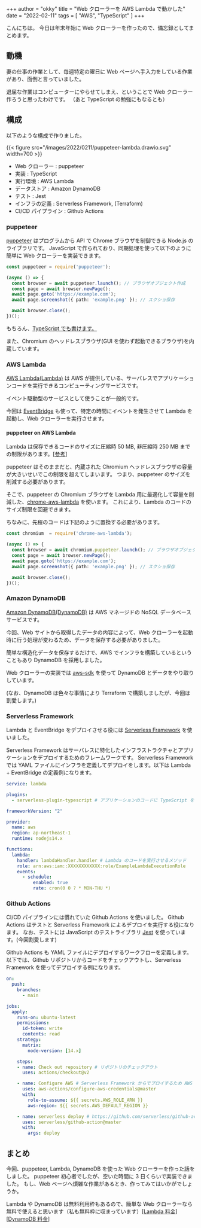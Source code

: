 +++
author = "okky"
title = "Web クローラーを AWS Lambda で動かした"
date = "2022-02-11"
tags = [
  "AWS",
  "TypeScript"
]
+++

こんにちは。
今日は年末年始に Web クローラーを作ったので、備忘録としてまとめます。

## 動機

妻の仕事の作業として、毎週特定の曜日に Web ページへ手入力をしている作業があり、面倒と言っていました。

退屈な作業はコンピューターにやらせてしまえ、ということで Web クローラー作ろうと思ったわけです。
（あと TypeScript の勉強にもなるとも）

## 構成

以下のような構成で作りました。

{{< figure src="/images/2022/0211/puppeteer-lambda.drawio.svg" width=700 >}}

- Web クローラー : puppeteer
- 実装 : TypeScript
- 実行環境 : AWS Lambda
- データストア : Amazon DynamoDB
- テスト : Jest
- インフラの定義 : Serverless Framework, (Terraform)
- CI/CD パイプライン : Github Actions

### puppeteer

[puppeteer](https://github.com/puppeteer/puppeteer) はプログラムから API で Chrome ブラウザを制御できる Node.js のライブラリです。
JavaScript で作られており、同期処理を使って以下のように簡単に Web クローラーを実装できます。


```typescript
const puppeteer = require('puppeteer');

(async () => {
  const browser = await puppeteer.launch(); // ブラウザオブジェクト作成
  const page = await browser.newPage();
  await page.goto('https://example.com');
  await page.screenshot({ path: 'example.png' }); // スクショ保存

  await browser.close();
})();
```

もちろん、[TypeScript でも書けます。](https://github.com/puppeteer/puppeteer#usage-with-typescript)

また、Chromium のヘッドレスブラウザ(GUI を使わず起動できるブラウザ)を内蔵しています。

### AWS Lambda

[AWS Lambda(Lambda)](https://aws.amazon.com/jp/lambda/) は AWS が提供している、サーバレスでアプリケーションコードを実行できるコンピューティングサービスです。

イベント駆動型のサービスとして使うことが一般的です。

今回は [EventBridge](https://aws.amazon.com/jp/eventbridge/) も使って、特定の時間にイベントを発生させて Lambda を起動し、Web クローラーを実行させます。

#### puppeteer on AWS Lambda

Lambda は保存できるコードのサイズに圧縮時 50 MB, 非圧縮時 250 MB までの制限があります。[[参考](https://docs.aws.amazon.com/ja_jp/lambda/latest/dg/gettingstarted-limits.html#function-configuration-deployment-and-execution)]

puppeteer はそのままだと、内蔵された Chromium ヘッドレスブラウザの容量が大きいせいでこの制限を超えてしまいます。
つまり、puppeteer のサイズを削減する必要があります。

そこで、puppeteer の Chromium ブラウザを Lambda 用に最適化して容量を削減した、[chrome-aws-lambda](https://github.com/alixaxel/chrome-aws-lambda) を使います。
これにより、Lambda のコードのサイズ制限を回避できます。

ちなみに、先程のコードは下記のように置換する必要があります。

```typescript
const chromium  = require('chrome-aws-lambda');

(async () => {
  const browser = await chromium.puppeteer.launch(); // ブラウザオブジェクト作成
  const page = await browser.newPage();
  await page.goto('https://example.com');
  await page.screenshot({ path: 'example.png' }); // スクショ保存

  await browser.close();
})();
```

### Amazon DynamoDB

[Amazon DynamoDB(DynamoDB)](https://aws.amazon.com/jp/dynamodb/) は AWS マネージドの NoSQL データベースサービスです。

今回、Web サイトから取得したデータの内容によって、Web クローラーを起動時に行う処理が変わるため、データを保存する必要がありました。

簡単な構造化データを保存するだけで、AWS でインフラを構築しているということもあり DynamoDB を採用しました。

Web クローラーの実装では [aws-sdk](https://github.com/aws/aws-sdk-js-v3) を使って DynamoDB とデータをやり取りしています。

(なお、DynamoDB は色々な事情により Terraform で構築しましたが、今回は割愛します。)


### Serverless Framework

Lambda と EventBridge をデプロイさせる役には [Serverless Framework](https://www.serverless.com/framework) を使いました。

Serverless Framework はサーバレスに特化したインフラストラクチャとアプリケーションをデプロイするためのフレームワークです。
Serverless Framework では YAML ファイルにインフラを定義してデプロイをします。以下は Lambda + EventBridge の定義例になります。

```yaml
service: lambda

plugins:
  - serverless-plugin-typescript # アプリケーションのコードに TypeScript を使うため

frameworkVersion: "2"

provider:
  name: aws
  region: ap-northeast-1
  runtime: nodejs14.x

functions:
  lambda:
    handler: lambdaHandler.handler # Lambda のコードを実行させるメソッド
    role: arn:aws:iam::XXXXXXXXXXXX:role/ExampleLambdaExecutionRole
    events:
      - schedule:
          enabled: true
          rate: cron(0 0 ? * MON-THU *)
```

### Github Actions

CI/CD パイプラインには慣れていた Github Actions を使いました。
Github Actions はテストと Serverless Framework によるデプロイを実行する役になります。
なお、テストには JavaScript のテストライブラリ [Jest](https://jestjs.io/ja/) を使っています。(今回割愛します)

Github Actions も YAML ファイルにデプロイするワークフローを定義します。
以下では、Github リポジトリからコードをチェックアウトし、Serverless Framework を使ってデプロイする例になります。

```yaml
on:
  push:
    branches:
      - main

jobs:
  apply:
    runs-on: ubuntu-latest
    permissions:
      id-token: write
      contents: read
    strategy:
      matrix:
        node-version: [14.x]

    steps:
    - name: Check out repository # リポジトリのチェックアウト
      uses: actions/checkout@v2

    - name: Configure AWS # Serverless Framework からでプロイするため AWS Credential を設定
      uses: aws-actions/configure-aws-credentials@master
      with:
        role-to-assume: ${{ secrets.AWS_ROLE_ARN }}
        aws-region: ${{ secrets.AWS_DEFAULT_REGION }}

    - name: serverless deploy # https://github.com/serverless/github-action を使います。コードの記述量が減って便利です。
      uses: serverless/github-action@master
      with:
        args: deploy
```

## まとめ

今回、puppeteer, Lambda, DynamoDB を使った Web クローラーを作った話をしました。
puppeteer 初心者でしたが、空いた時間に 3 日くらいで実装できました。
もし、Web ページへ煩雑な作業があるとき、作ってみてはいかがでしょうか。

Lambda や DynamoDB は無料利用枠もあるので、簡単な Web クローラーなら無料で使えると思います（私も無料枠に収まっています）[[Lambda 料金](https://aws.amazon.com/jp/lambda/pricing/)][[DynamoDB 料金](https://aws.amazon.com/jp/dynamodb/pricing/)]
